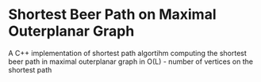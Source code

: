 # Shortest Beer Path on Maximal Outerplanar Graph

A C++ implementation of shortest path algortihm computing the shortest beer path in maximal outerplanar graph in O(L) - number of vertices on the shortest path
